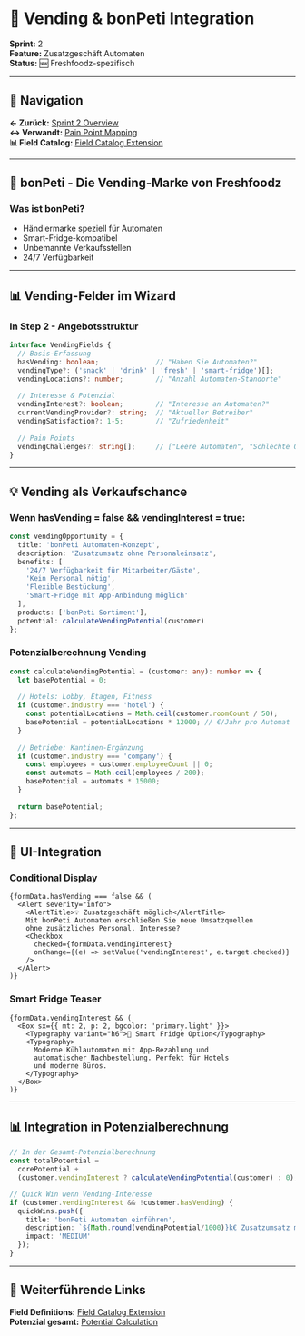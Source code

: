 # 🤖 Vending & bonPeti Integration

**Sprint:** 2  
**Feature:** Zusatzgeschäft Automaten  
**Status:** 🆕 Freshfoodz-spezifisch  

---

## 📍 Navigation
**← Zurück:** [Sprint 2 Overview](/Users/joergstreeck/freshplan-sales-tool/docs/features/FC-005-CUSTOMER-MANAGEMENT/sprint2/README.md)  
**↔️ Verwandt:** [Pain Point Mapping](/Users/joergstreeck/freshplan-sales-tool/docs/features/FC-005-CUSTOMER-MANAGEMENT/sprint2/implementation/PAIN_POINT_MAPPING.md)  
**📊 Field Catalog:** [Field Catalog Extension](/Users/joergstreeck/freshplan-sales-tool/docs/features/FC-005-CUSTOMER-MANAGEMENT/sprint2/implementation/FIELD_CATALOG_EXTENSION.md)

---

## 🎯 bonPeti - Die Vending-Marke von Freshfoodz

### Was ist bonPeti?
- Händlermarke speziell für Automaten
- Smart-Fridge-kompatibel
- Unbemannte Verkaufsstellen
- 24/7 Verfügbarkeit

---

## 📊 Vending-Felder im Wizard

### In Step 2 - Angebotsstruktur
```typescript
interface VendingFields {
  // Basis-Erfassung
  hasVending: boolean;              // "Haben Sie Automaten?"
  vendingType?: ('snack' | 'drink' | 'fresh' | 'smart-fridge')[];
  vendingLocations?: number;        // "Anzahl Automaten-Standorte"
  
  // Interesse & Potenzial
  vendingInterest?: boolean;        // "Interesse an Automaten?"
  currentVendingProvider?: string;  // "Aktueller Betreiber"
  vendingSatisfaction?: 1-5;        // "Zufriedenheit"
  
  // Pain Points
  vendingChallenges?: string[];     // ["Leere Automaten", "Schlechte Qualität"]
}
```

---

## 💡 Vending als Verkaufschance

### Wenn hasVending = false && vendingInterest = true:
```typescript
const vendingOpportunity = {
  title: 'bonPeti Automaten-Konzept',
  description: 'Zusatzumsatz ohne Personaleinsatz',
  benefits: [
    '24/7 Verfügbarkeit für Mitarbeiter/Gäste',
    'Kein Personal nötig',
    'Flexible Bestückung',
    'Smart-Fridge mit App-Anbindung möglich'
  ],
  products: ['bonPeti Sortiment'],
  potential: calculateVendingPotential(customer)
};
```

### Potenzialberechnung Vending
```typescript
const calculateVendingPotential = (customer: any): number => {
  let basePotential = 0;
  
  // Hotels: Lobby, Etagen, Fitness
  if (customer.industry === 'hotel') {
    const potentialLocations = Math.ceil(customer.roomCount / 50);
    basePotential = potentialLocations * 12000; // €/Jahr pro Automat
  }
  
  // Betriebe: Kantinen-Ergänzung
  if (customer.industry === 'company') {
    const employees = customer.employeeCount || 0;
    const automats = Math.ceil(employees / 200);
    basePotential = automats * 15000;
  }
  
  return basePotential;
};
```

---

## 🎨 UI-Integration

### Conditional Display
```tsx
{formData.hasVending === false && (
  <Alert severity="info">
    <AlertTitle>💡 Zusatzgeschäft möglich</AlertTitle>
    Mit bonPeti Automaten erschließen Sie neue Umsatzquellen
    ohne zusätzliches Personal. Interesse?
    <Checkbox 
      checked={formData.vendingInterest}
      onChange={(e) => setValue('vendingInterest', e.target.checked)}
    />
  </Alert>
)}
```

### Smart Fridge Teaser
```tsx
{formData.vendingInterest && (
  <Box sx={{ mt: 2, p: 2, bgcolor: 'primary.light' }}>
    <Typography variant="h6">🤖 Smart Fridge Option</Typography>
    <Typography>
      Moderne Kühlautomaten mit App-Bezahlung und 
      automatischer Nachbestellung. Perfekt für Hotels 
      und moderne Büros.
    </Typography>
  </Box>
)}
```

---

## 📊 Integration in Potenzialberechnung

```typescript
// In der Gesamt-Potenzialberechnung
const totalPotential = 
  corePotential + 
  (customer.vendingInterest ? calculateVendingPotential(customer) : 0);

// Quick Win wenn Vending-Interesse
if (customer.vendingInterest && !customer.hasVending) {
  quickWins.push({
    title: 'bonPeti Automaten einführen',
    description: `${Math.round(vendingPotential/1000)}k€ Zusatzumsatz möglich`,
    impact: 'MEDIUM'
  });
}
```

---

## 🔗 Weiterführende Links

**Field Definitions:** [Field Catalog Extension](/Users/joergstreeck/freshplan-sales-tool/docs/features/FC-005-CUSTOMER-MANAGEMENT/sprint2/implementation/FIELD_CATALOG_EXTENSION.md)  
**Potenzial gesamt:** [Potential Calculation](/Users/joergstreeck/freshplan-sales-tool/docs/features/FC-005-CUSTOMER-MANAGEMENT/sprint2/implementation/POTENTIAL_CALCULATION.md)